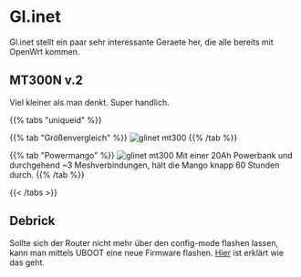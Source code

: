 # Gl.inet

Gl.inet stellt ein paar sehr interessante Geraete her, die alle bereits mit OpenWrt kommen.


## MT300N v.2
Viel kleiner als man denkt. Super handlich.

{{% tabs "uniqueid" %}}

{{% tab "Größenvergleich" %}}
![glinet mt300](/gl.inet_mt300n_radieschen.jpg)
{{% /tab %}}

{{% tab "Powermango" %}}
![glinet mt300](/gl.inet_mt300n_powerbank_2.JPG)
Mit einer 20Ah Powerbank und durchgehend ~3 Meshverbindungen, hält die Mango knapp 60 Stunden durch.
{{% /tab %}}

{{< /tabs >}}

## Debrick

Sollte sich der Router nicht mehr über den config-mode flashen lassen, kann man mittels UBOOT eine neue Firmware flashen. [Hier](https://docs.gl-inet.com/en/2/troubleshooting/debrick/) ist erklärt wie das geht.
